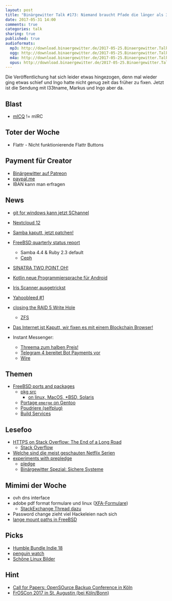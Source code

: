 ```yaml
---
layout: post
title: "Binärgewitter Talk #173: Niemand braucht Pfade die länger als 32bit sind!"
date: 2017-05-31 14:00
comments: true
categories: talk
sharing: true
published: true
audioformats:
  mp3: http://download.binaergewitter.de/2017-05-25.Binaergewitter.Talk.173.mp3
  ogg: http://download.binaergewitter.de/2017-05-25.Binaergewitter.Talk.173.ogg
  m4a: http://download.binaergewitter.de/2017-05-25.Binaergewitter.Talk.173.m4a
  opus: http://download.binaergewitter.de/2017-05-25.Binaergewitter.Talk.173.opus
---
```

Die Veröffentlichung hat sich leider etwas hingezogen, denn mal wieder ging etwas schief und Ingo hatte nicht genug zeit das früher zu fixen. Jetzt ist die 
Sendung mit l33tname, Markus und Ingo aber da. 

## Blast
- [mICQ]( http://www.micq.org ) != mIRC

## Toter der Woche
- Flattr - Nicht funktionierende Flattr Buttons

## Payment für Creator
- [Binärgewitter auf Patreon](https://www.patreon.com/binaergewitter )
- [paypal.me](https://www.paypal.me/ingoebel )
- IBAN kann man erfragen

## News
- [git for windows kann jetzt SChannel]( https://github.com/git-for-windows/git/issues/301 )
- [Nextcloud 12]( https://www.heise.de/ix/meldung/Nextcloud-12-erschienen-Geringere-Kosten-bei-mehr-Nutzern-3722502.html )
- [Samba kaputt, jetzt patchen!]( https://www.heise.de/security/meldung/Jetzt-patchen-Gefaehrliche-Luecke-in-Samba-3725672.html )
- [FreeBSD quarterly status report]( https://www.freebsd.org/news/status/report-2017-01-2017-03.html )
  * Samba 4.4 & Ruby 2.3 default
  * [Ceph]( https://www.freebsd.org/news/status/report-2017-01-2017-03.html#Ceph-on-FreeBSD )
- [SINATRA TWO POINT OH!]( http://www.sinatrarb.com/2017/05/15/sinatra-two-point-oh.html )
- [Kotlin neue Programmiersprache für Android]( http://www.pro-linux.de/news/1/24759/android-unterst%C3%BCtzt-programmiersprache-kotlin.html )
- [Iris Scanner ausgetrickst]( https://www.heise.de/security/meldung/Samsung-Galaxy-S8-CCC-trickst-Iris-Scanner-mit-Kontaktlinse-aus-3723012.html )
- [Yahoobleed #1]( https://scarybeastsecurity.blogspot.ch/2017/05/bleed-continues-18-byte-file-14k-bounty.html )
- [closing the RAID 5 Write Hole]( https://www.spinics.net/lists/raid/msg56274.html )
    * [ZFS]( http://open-zfs.org/wiki/Main_Page )
    
- [Das Internet ist Kaputt, wir fixen es mit einem Blockchain Browser!]( http://www.linux-magazin.de/content/view/full/111476 )

- Instant Messenger:
    * [Threema zum halben Preis!]( https://threema.ch/en/blog/posts/50-off-3-days )
    * [Telegram 4 bereitet Bot Payments vor]( https://telegram.org/blog/payments )
    * [Wire]( https://wire.com/de/ )

## Themen
- [FreeBSD ports and packages]( https://www.freebsd.org/ports/ )
    * [pkg src]( https://www.pkgsrc.org/ )
        - [on linux, MacOS, *BSD, Solaris]( https://www.pkgsrc.org/#index5h1 )
    * [Portage `emerge` on Gentoo]( https://wiki.gentoo.org/wiki/Portage )
    * [Poudriere (selfplug)]( https://l33tsource.com/blog/2017/05/25/Poudriere/ )
    * [Build Services]( https://build.opensuse.org/ )

## Lesefoo
- [HTTPS on Stack Overflow: The End of a Long Road]( https://nickcraver.com/blog/2017/05/22/https-on-stack-overflow/ )
  * [Stack Overflow]( https://stackexchange.com/performance )
- [Welche sind die meist geschauten Netflix Serien](https://www.highspeedinternet.com/resources/netflix-what-the-world-is-watching/#netflixlist )
- [experiments with prepledge]( http://www.tedunangst.com/flak/post/experiments-with-prepledge )
   * [pledge]( http://man.openbsd.org/cgi-bin/man.cgi/OpenBSD-current/man2/pledge.2 )
   * [Binärgewitter Spezial: Sichere Systeme](http://blog.binaergewitter.de/2011/04/16/binargewitter-number-2-sichere-systeme )

## Mimimi der Woche
- ovh dns interface
- adobe pdf format formulare und linux ([XFA-Formulare](https://en.wikipedia.org/wiki/XFA ))
    * [StackExchange Thread dazu](https://unix.stackexchange.com/questions/265845/pdf-reader-that-supports-xfa-forms-while-adobe-reader-is-not-supported-in-recen )
- Password change zieht viel Hackeleien nach sich
- [lange mount paths in FreeBSD]( https://lists.freebsd.org/pipermail/freebsd-current/2017-April/065687.html )

## Picks
- [Humble Bundle Indie 18]( https://www.pro-linux.de/news/1/24754/humble-indie-bundle-18-gestartet.html )
- [penguin watch]( https://www.penguinwatch.org/ )
- [Schöne Linux Bilder]( https://github.com/jstpcs/lnxpcs )


## Hint

* [Call for Papers: OpenSOurce Backup Conference in Köln]( http://osbconf.org/call-for-speakers/ )
* [FrOSCon 2017 in St. Augustin (bei Köln/Bonn)]( https://www.froscon.de )

